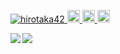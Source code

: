 <p align="left"> 
  <a href="https://github.com/hirotaka42/hirotaka42/">
    <img src="https://komarev.com/ghpvc/?username=hirotaka42" alt="hirotaka42" />
  </a>
  <a href="https://github.com/hirotaka42">
    <img height="20" src="https://img.shields.io/github/followers/hirotaka42?label=follow&logo=github&style=flat" />
  </a>
  <a href="https://qiita.com/NNNGriziMan">
    <img height="20" src="https://qiita-badge.apiapi.app/s/NNNGriziMan/posts.svg" />
  </a>
  <//qiita.com/NNNGriziMan">
    <img height="20" src="https://qiita-badge.apiapi.app/s/NNNGriziMan/contributions.svg" />
  </a>
</p>

<a href="https://github.com/anuraghazra/github-readme-stats">
  <img align="left" src="https://github-readme-stats.vercel.app/api?username=hirotaka42&count_private=true&show_icons=true" />
</a>
<a href="https://github.com/anuraghazra/github-readme-stats">
  <img align="left" src="https://github-readme-stats.vercel.app/api/top-langs/?username=hirotaka42&hide=AGS%20Script,ASL,Roff&layout=compact" />
</a>
